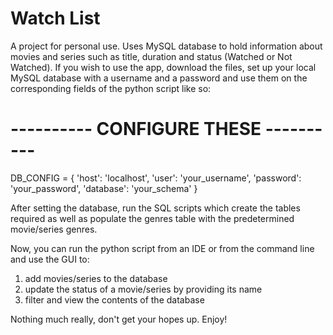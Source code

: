 # Watch List

A project for personal use. 
Uses MySQL database to hold information about movies and series such as title, duration and status (Watched or Not Watched).
If you wish to use the app, download the files, set up your local MySQL database with a username and a password and use them
on the corresponding fields of the python script like so:

# ---------- CONFIGURE THESE ----------
DB_CONFIG = {
    'host': 'localhost',
    'user': 'your_username', 
    'password': 'your_password', 
    'database': 'your_schema' 
}

After setting the database, run the SQL scripts which create the tables required as well as populate the genres table
with the predetermined movie/series genres.

Now, you can run the python script from an IDE or from the command line and use the GUI to:

1) add movies/series to the database
2) update the status of a movie/series by providing its name
3) filter and view the contents of the database

Nothing much really, don't get your hopes up. Enjoy!
